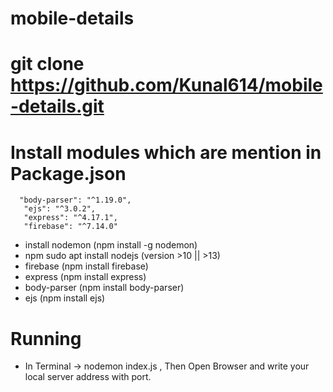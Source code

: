 # mobile-details


# git clone https://github.com/Kunal614/mobile-details.git

# Install modules which are mention in Package.json
      "body-parser": "^1.19.0",
       "ejs": "^3.0.2",
       "express": "^4.17.1",
       "firebase": "^7.14.0"
   * install nodemon  (npm install -g nodemon)
   * npm sudo apt install nodejs (version >10 || >13)
   * firebase (npm install firebase)
   * express (npm install express)
   * body-parser (npm install body-parser)
   * ejs (npm install ejs)
   
# Running
   * In Terminal  -> 
     nodemon index.js  , 
   Then Open Browser and write your local server address with port.
   
